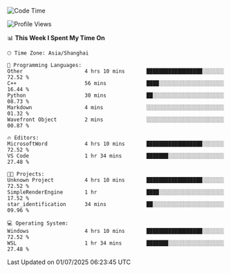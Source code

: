 <!--START_SECTION:waka-->
![Code Time](http://img.shields.io/badge/Code%20Time-3%2C023%20hrs%2019%20mins-blue)

![Profile Views](http://img.shields.io/badge/Profile%20Views-0-blue)

📊 **This Week I Spent My Time On** 

```text
🕑︎ Time Zone: Asia/Shanghai

💬 Programming Languages: 
Other                    4 hrs 10 mins       ██████████████████░░░░░░░   72.52 % 
C++                      56 mins             ████░░░░░░░░░░░░░░░░░░░░░   16.44 % 
Python                   30 mins             ██░░░░░░░░░░░░░░░░░░░░░░░   08.73 % 
Markdown                 4 mins              ░░░░░░░░░░░░░░░░░░░░░░░░░   01.32 % 
Wavefront Object         2 mins              ░░░░░░░░░░░░░░░░░░░░░░░░░   00.87 % 

🔥 Editors: 
MicrosoftWord            4 hrs 10 mins       ██████████████████░░░░░░░   72.52 % 
VS Code                  1 hr 34 mins        ███████░░░░░░░░░░░░░░░░░░   27.48 % 

🐱‍💻 Projects: 
Unknown Project          4 hrs 10 mins       ██████████████████░░░░░░░   72.52 % 
SimpleRenderEngine       1 hr                ████░░░░░░░░░░░░░░░░░░░░░   17.52 % 
star_identification      34 mins             ██░░░░░░░░░░░░░░░░░░░░░░░   09.96 % 

💻 Operating System: 
Windows                  4 hrs 10 mins       ██████████████████░░░░░░░   72.52 % 
WSL                      1 hr 34 mins        ███████░░░░░░░░░░░░░░░░░░   27.48 % 
```


 Last Updated on 01/07/2025 06:23:45 UTC
<!--END_SECTION:waka-->